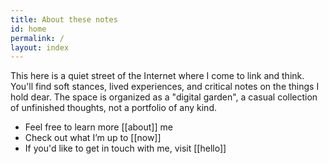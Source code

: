 ```yaml
---
title: About these notes
id: home
permalink: /
layout: index
---
```

This here is a quiet street of the Internet where I come to link and think. You'll find soft stances, lived experiences, and critical notes on the things I hold dear. The space is organized as a "digital garden", a casual collection of unfinished thoughts, not a portfolio of any kind.

- Feel free to learn more [[about]] me
- Check out what I’m up to [[now]]
- If you'd like to get in touch with me, visit [[hello]]